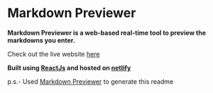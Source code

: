 # Markdown Previewer

**Markdown Previewer is a web-based real-time tool to preview the markdowns you enter.**

Check out the live website [here](jolly-beaver-ce327d.netlify.app)

**Built using [ReactJs](https://reactjs.org/) and hosted on [netlify](https://www.netlify.com/)**

p.s.- Used [Markdown Previewer](https://jolly-beaver-ce327d.netlify.app/) to generate this readme 

